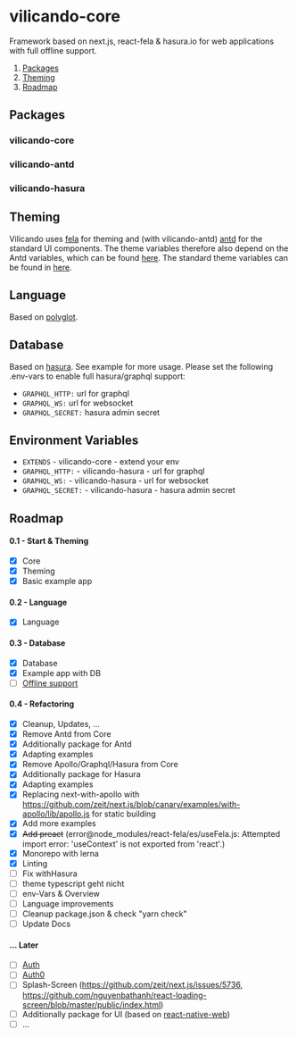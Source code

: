 # vilicando-core

Framework based on next.js, react-fela & hasura.io for web applications with full offline support.

1. [Packages](#packages)
2. [Theming](#theming)
3. [Roadmap](#roadmap)

## Packages

### vilicando-core

### vilicando-antd

### vilicando-hasura

## Theming

Vilicando uses [fela](http://fela.js.org) for theming and (with vilicando-antd) [antd](https://ant.design/) for the standard UI components. The theme variables therefore also depend on the Antd variables, which can be found [here](https://github.com/machiaveli88/vilicando-core/blob/master/antd/src/theme.json). The standard theme variables can be found in [here](https://github.com/machiaveli88/vilicando-core/blob/master/core/src/theme/theme.json).

## Language

Based on [polyglot](https://github.com/airbnb/polyglot.js#options-overview).

## Database

Based on [hasura](https://hasura.io).
See example for more usage.
Please set the following .env-vars to enable full hasura/graphql support:

- `GRAPHQL_HTTP:` url for graphql
- `GRAPHQL_WS:` url for websocket
- `GRAPHQL_SECRET:` hasura admin secret

## Environment Variables

- `EXTENDS` - vilicando-core - extend your env
- `GRAPHQL_HTTP:` - vilicando-hasura - url for graphql
- `GRAPHQL_WS:` - vilicando-hasura - url for websocket
- `GRAPHQL_SECRET:` - vilicando-hasura - hasura admin secret

## Roadmap

#### 0.1 - Start & Theming

- [x] Core
- [x] Theming
- [x] Basic example app

#### 0.2 - Language

- [x] Language

#### 0.3 - Database

- [x] Database
- [x] Example app with DB
- [ ] [Offline support](https://medium.com/twostoryrobot/a-recipe-for-offline-support-in-react-apollo-571ad7e6f7f4)

#### 0.4 - Refactoring

- [x] Cleanup, Updates, ...
- [x] Remove Antd from Core
- [x] Additionally package for Antd
- [x] Adapting examples
- [x] Remove Apollo/Graphql/Hasura from Core
- [x] Additionally package for Hasura
- [x] Adapting examples
- [x] Replacing next-with-apollo with https://github.com/zeit/next.js/blob/canary/examples/with-apollo/lib/apollo.js for static building
- [x] Add more examples
- [x] ~~Add preact~~ (error@node_modules/react-fela/es/useFela.js: Attempted import error: 'useContext' is not exported from 'react'.)
- [x] Monorepo with lerna
- [x] Linting
- [ ] Fix withHasura
- [ ] theme typescript geht nicht
- [ ] env-Vars & Overview
- [ ] Language improvements
- [ ] Cleanup package.json & check "yarn check"
- [ ] Update Docs

#### ... Later

- [ ] [Auth](https://blog.hasura.io/add-authentication-and-authorization-to-next-js-8-serverless-apps-using-jwt-and-graphql/)
- [ ] [Auth0](https://auth0.com/docs/libraries/lock/v11)
- [ ] Splash-Screen (https://github.com/zeit/next.js/issues/5736, https://github.com/nguyenbathanh/react-loading-screen/blob/master/public/index.html)
- [ ] Additionally package for UI (based on [react-native-web](https://github.com/zeit/next.js/blob/canary/examples/with-react-native-web/pages/index.js))
- [ ] ...
